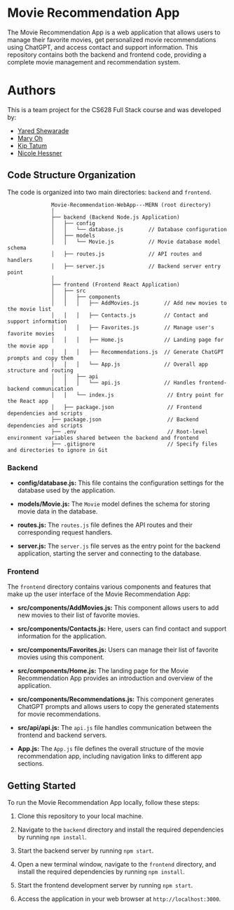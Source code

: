 # Movie Recommendation App

The Movie Recommendation App is a web application that allows users to manage their favorite movies, get personalized movie recommendations using ChatGPT, and access contact and support information. This repository contains both the backend and frontend code, providing a complete movie management and recommendation system.

# Authors

This is a team project for the CS628 Full Stack course and was developed by:

- [Yared Shewarade](https://github.com/yared-shewarade)
- [Mary Oh](https://github.com/maryoohhh)
- [Kip Tatum](https://github.com/KipTatumRepo)
- [Nicole Hessner](https://github.com/CityUhessnern)

## Code Structure Organization

The code is organized into two main directories: `backend` and `frontend`.

                  Movie-Recommendation-WebApp---MERN (root directory)
                  │
                  ├── backend (Backend Node.js Application)
                  │   ├── config
                  │   │   └── database.js        // Database configuration
                  │   ├── models
                  │   │   └── Movie.js           // Movie database model schema
                  │   ├── routes.js              // API routes and handlers
                  │   ├── server.js              // Backend server entry point
                  │
                  ├── frontend (Frontend React Application)
                  │   ├── src
                  │   │   ├── components
                  │   │   │   ├── AddMovies.js        // Add new movies to the movie list
                  │   │   │   ├── Contacts.js         // Contact and support information
                  │   │   │   ├── Favorites.js        // Manage user's favorite movies
                  │   │   │   ├── Home.js             // Landing page for the movie app
                  │   │   │   ├── Recommendations.js  // Generate ChatGPT prompts and copy them
                  │   │   │   └── App.js              // Overall app structure and routing
                  │   │   ├── api
                  │   │   │   └── api.js              // Handles frontend-backend communication
                  │   │   └── index.js                 // Entry point for the React app
                  │   ├── package.json                 // Frontend dependencies and scripts
                  ├── package.json                     // Backend dependencies and scripts
                  ├── .env                             // Root-level environment variables shared between the backend and frontend
                  ├── .gitignore                       // Specify files and directories to ignore in Git

### Backend

- **config/database.js:** This file contains the configuration settings for the database used by the application.

- **models/Movie.js:** The `Movie` model defines the schema for storing movie data in the database.

- **routes.js:** The `routes.js` file defines the API routes and their corresponding request handlers.

- **server.js:** The `server.js` file serves as the entry point for the backend application, starting the server and connecting to the database.

### Frontend

The `frontend` directory contains various components and features that make up the user interface of the Movie Recommendation App:

- **src/components/AddMovies.js:** This component allows users to add new movies to their list of favorite movies.

- **src/components/Contacts.js:** Here, users can find contact and support information for the application.

- **src/components/Favorites.js:** Users can manage their list of favorite movies using this component.

- **src/components/Home.js:** The landing page for the Movie Recommendation App provides an introduction and overview of the application.

- **src/components/Recommendations.js:** This component generates ChatGPT prompts and allows users to copy the generated statements for movie recommendations.

- **src/api/api.js:** The `api.js` file handles communication between the frontend and backend servers.

- **App.js:** The `App.js` file defines the overall structure of the movie recommendation app, including navigation links to different app sections.

## Getting Started

To run the Movie Recommendation App locally, follow these steps:

1. Clone this repository to your local machine.

2. Navigate to the `backend` directory and install the required dependencies by running `npm install`.

3. Start the backend server by running `npm start`.

4. Open a new terminal window, navigate to the `frontend` directory, and install the required dependencies by running `npm install`.

5. Start the frontend development server by running `npm start`.

6. Access the application in your web browser at `http://localhost:3000`.
